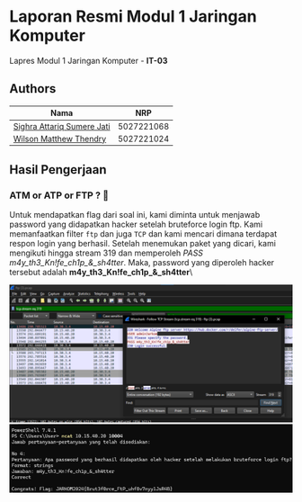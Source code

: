 # Laporan Resmi Modul 1 Jaringan Komputer

Lapres Modul 1 Jaringan Komputer - **IT-03**

## Authors

| Nama                                                | NRP        |
| --------------------------------------------------- | ---------- |
| [Sighra Attariq Sumere Jati](https://www.github.com/sgraa) | 5027221068 |
| [Wilson Matthew Thendry](https://www.github.com/waifuwetdream) | 5027221024 |

## Hasil Pengerjaan

### ATM or ATP or FTP ? 🤔
Untuk mendapatkan flag dari soal ini, kami diminta untuk menjawab password yang didapatkan hacker setelah bruteforce login ftp. Kami memanfaatkan filter `ftp` dan juga `TCP` dan kami mencari dimana terdapat respon login yang berhasil. Setelah menemukan paket yang dicari, kami mengikuti hingga stream 319 dan memperoleh *PASS m4y_th3_Kn!fe_ch1p_&_sh4tter*. Maka, password yang diperoleh hacker tersebut adalah **m4y_th3_Kn!fe_ch1p_&_sh4tter**\

![m4y_th3_Kn!fe_ch1p_&_sh4tter](images/ftp_proof.png)
![terminal_m4y_th3_Kn!fe_ch1p_&_sh4tter](images/ftp_proof2.png)

